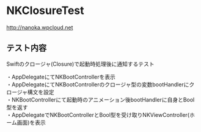 NKClosureTest
=============
http://nanoka.wpcloud.net  

テスト内容
-----
Swiftのクロージャ(Closure)で起動時処理後に通知するテスト  
  
・AppDelegateにてNKBootControllerを表示  
・AppDelegateにてNKBootControllerのクロージャ型の変数bootHandlerにクロージャ構文を設定  
・NKBootControllerにて起動時のアニメーション後bootHandlerに自身とBool型を返す  
・AppDelegateでNKBootControllerとBool型を受け取りNKViewController(ホーム画面)を表示